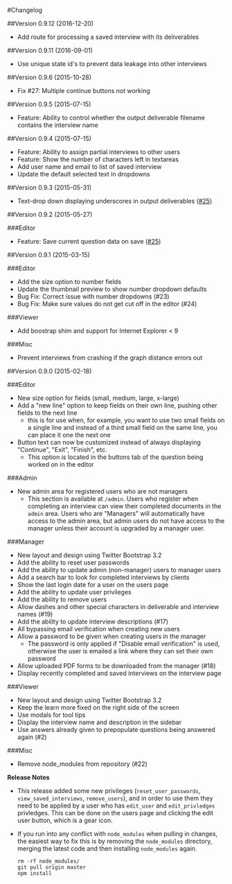 #Changelog

##Version 0.9.12 (2016-12-20)

- Add route for processing a saved interview with its deliverables

##Version 0.9.11 (2016-09-01)

- Use unique state id's to prevent data leakage into other interviews

##Version 0.9.6 (2015-10-28)

- Fix #27: Multiple continue buttons not working

##Version 0.9.5 (2015-07-15)

- Feature: Ability to control whether the output deliverable filename contains the interview name

##Version 0.9.4 (2015-07-15)

- Feature: Ability to assign partial interviews to other users
- Feature: Show the number of characters left in textareas
- Add user name and email to list of saved interview
- Update the default selected text in dropdowns

##Version 0.9.3 (2015-05-31)

- Text-drop down displaying underscores in output deliverables ([#25](https://github.com/ChrisZieba/LogicPull/issues/26))

##Version 0.9.2 (2015-05-27)

###Editor
- Feature: Save current question data on save ([#25](https://github.com/ChrisZieba/LogicPull/issues/25))

##Version 0.9.1 (2015-03-15)

###Editor
- Add the size option to number fields
- Update the thumbnail preview to show number dropdown defaults
- Bug Fix: Correct issue with number dropdowns (#23)
- Bug Fix: Make sure values do not get cut off in the editor (#24)

###Viewer
- Add boostrap shim and support for Internet Explorer < 9

###Misc
- Prevent interviews from crashing if the graph distance errors out

##Version 0.9.0 (2015-02-18)

###Editor

- New size option for fields (small, medium, large, x-large)
- Add a "new line" option to keep fields on their own line, pushing other fields to the next line
  - this is for use when, for example, you want to use two small fields on a single line and instead of a third small field on the same line, you can place it one the next one
- Button text can now be customized instead of always displaying "Continue", "Exit", "Finish", etc.
  - This option is located in the buttons tab of the question being worked on in the editor

###Admin

 - New admin area for registered users who are not managers
   - This section is available at `/admin`. Users who register when completing an interview can view their completed documents in the `admin` area. Users who are "Managers" will automatically have access to the admin area, but admin users do not have access to the manager unless their account is upgraded by a manager user. 

###Manager

- New layout and design using Twitter Bootstrap 3.2
- Add the ability to reset user passwords
- Add the ability to update admin (non-manager) users to manager users
- Add a search bar to look for completed interviews by clients
- Show the last login date for a user on the users page
- Add the ability to update user privileges
- Add the ability to remove users
- Allow dashes and other special characters in deliverable and interview names (#19)
- Add the ability to update interview descriptions (#17)
- All bypassing email verification when creating new users
- Allow a password to be given when creating users in the manager
  - The password is only applied if "Disable email verification" is used, otherwise the user is emailed a link where they can set their own password
- Allow uploaded PDF forms to be downloaded from the manager (#18)
- Display recently completed and saved interviews on the interview page

###Viewer

- New layout and design using Twitter Bootstrap 3.2
- Keep the learn more fixed on the right side of the screen
- Use modals for tool tips
- Display the interview name and description in the sidebar
- Use answers already given to prepopulate questions being answered again (#2)

###Misc

- Remove node_modules from repository (#22)

**Release Notes**

- This release added some new privileges (`reset_user_passwords`, `view_saved_interviews`, `remove_users`), and in order to use them they need to be applied by a user who has `edit_user` and `edit_privledges` privledges. This can be done on the users page and clicking the edit user button, which is a gear icon.
- If you run into any conflict with `node_modules` when pulling in changes, the easiest way to fix this is by removing the `node_modules` directory, merging the latest code and then installing `node_modules` again.

  ```
  rm -rf node_modules/
  git pull origin master
  npm install
  ```
